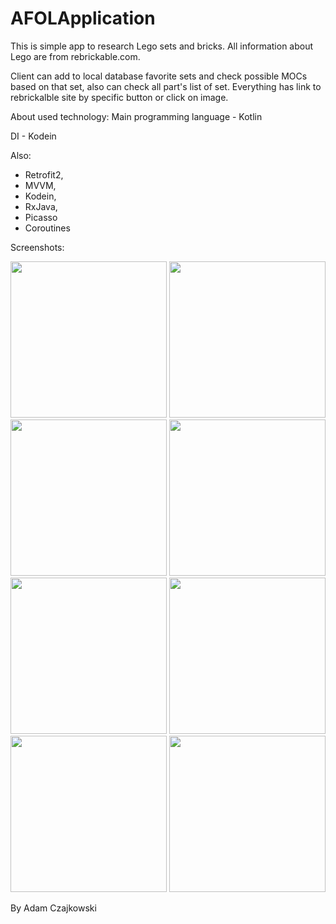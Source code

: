 # AFOLApplication

This is simple app to research Lego sets and bricks. All information about Lego are from rebrickable.com. 

Client can add to local database favorite sets and check possible MOCs based on that set, 
also can check all part's list of set. Everything has link to rebrickalble site by specific button or click on image. 

About used technology:
Main programming language - Kotlin

DI - Kodein

Also:
- Retrofit2,
- MVVM,
- Kodein,
- RxJava,
- Picasso
- Coroutines

Screenshots:

 <img src="https://i.ibb.co/L6n1Bd3/Screenshot-20190529-082604-AFOL-Application.jpg" width="250">  <img src="https://i.ibb.co/YR0df6j/Screenshot-20190529-082640-AFOL-Application.jpg" width="250"> <img src="https://i.ibb.co/xKnxfjk/Screenshot-20190529-082707-AFOL-Application.jpg" width="250"> <img src="https://i.ibb.co/xjrDQCS/Screenshot-20190529-082717-AFOL-Application.jpg" width="250"> <img src="https://i.ibb.co/DM6Hxdy/Screenshot-20190529-082737-AFOL-Application.jpg" width="250"> <img src="https://i.ibb.co/rF3QSYv/Screenshot-20190529-082742-AFOL-Application.jpg" width="250"> <img src="https://i.ibb.co/T8Q5XpC/Screenshot-20190529-082752-AFOL-Application.jpg" width="250"> <img src="https://i.ibb.co/3ytGscT/Screenshot-20190529-082758-AFOL-Application.jpg" width="250">


By Adam Czajkowski
